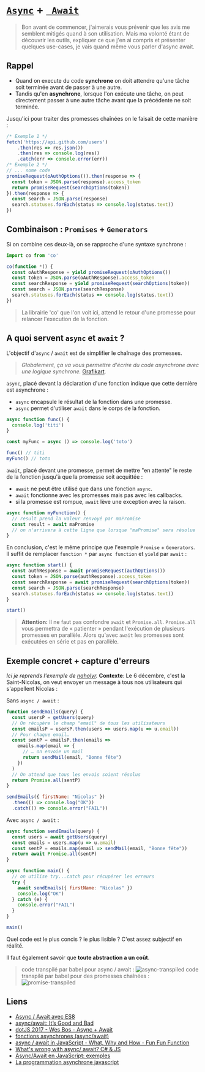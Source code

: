 # [`Async`](https://developer.mozilla.org/fr/docs/Web/JavaScript/Reference/Instructions/async_function) + [` Await`](https://developer.mozilla.org/fr/docs/Web/JavaScript/Reference/Op%C3%A9rateurs/await)

>Bon avant de commencer, j'aimerais vous prévenir que les avis me semblent mitigés quand à son utilisation. Mais ma volonté étant de découvrir les outils, expliquer ce que j'en ai compris et présenter quelques use-cases, je vais quand même vous parler d'async await.

## Rappel

- Quand on execute du code **synchrone** on doit attendre qu'une tâche soit terminée avant de passer à une autre. 
- Tandis qu'en **asynchrone**, lorsque l'on exécute une tâche, on peut directement passer à une autre tâche avant que la précédente ne soit terminée.

Jusqu'ici pour traiter des promesses chaînées on le faisait de cette manière :
```js
/* Exemple 1 */
fetch('https://api.github.com/users')
    .then(res => res.json())
    .then(res => console.log(res))
    .catch(err => console.error(err))
/* Exemple 2 */
// ... some code
promiseRequest(oAuthOptions()).then(response => {
  const token = JSON.parse(response).access_token
  return promiseRequest(searchOptions(token))
}).then(response => {
  const search = JSON.parse(response)
  search.statuses.forEach(status => console.log(status.text))
})
```

## Combinaison : `Promises` + `Generators`

Si on combine ces deux-là, on se rapproche d'une syntaxe synchrone :
```js
import co from 'co'

co(function *() {
  const oAuthResponse = yield promiseRequest(oAuthOptions())
  const token = JSON.parse(oAuthResponse).access_token
  const searchResponse = yield promiseRequest(searchOptions(token))
  const search = JSON.parse(searchResponse)
  search.statuses.forEach(status => console.log(status.text))
})
```
>La librairie 'co' que l'on voit ici, attend le retour d'une promesse pour relancer l'execution de la fonction.

## A quoi servent `async` et `await` ?

L'objectif d'`async` / `await` est de simplifier le chaînage des promesses.
> *Globalement, ça va vous permettre d'écrire du code asynchrone avec une logique synchrone.* [Grafikart](https://www.youtube.com/watch?v=uUZxHkcidps&t=20m52s).

`async`, placé devant la déclaration d'une fonction indique que cette dernière est asynchrone :
- `async` encapsule le résultat de la fonction dans une promesse.
- `async` permet d'utiliser `await` dans le corps de la fonction.

```js
async function func() {
  console.log('titi')
}

const myFunc = async () => console.log('toto')

func() // titi
myFunc() // toto
```

`await`, placé devant une promesse, permet de mettre "en attente" le reste de la fonction jusqu'à que la promesse soit acquittée :
- `await` ne peut être utilisé que dans une fonction `async`.
- `await` fonctionne avec les promesses mais pas avec les callbacks.
- si la promesse est rompue, `await` lève une exception avec la raison.

```js 
async function myFunction() {
  // result prend la valeur renvoyé par maPromise
  const result = await maPromise
  // on n'arrivera à cette ligne que lorsque "maPromise" sera résolue
}
```

En conclusion, c'est le même principe que l'exemple `Promise` + `Generators`. 
Il suffit de remplacer `function *` par `async function` et `yield` par `await` :
```js
async function start() {
  const authResponse = await promiseRequest(authOptions())
  const token = JSON.parse(authResponse).access_token
  const searchResponse = await promiseRequest(searchOptions(token))
  const search = JSON.parse(searchResponse)
  search.statuses.forEach(status => console.log(status.text))
}

start()
```

>**Attention:** Il ne faut pas confondre `await` et `Promise.all`. `Promise.all` vous permettra de « patienter » pendant l'exécution de plusieurs promesses en parallèle. Alors qu'avec `await` les promesses sont exécutées en série et pas en parallèle.

## Exemple concret + capture d'erreurs

*Ici je reprends l'exemple de [naholyr](http://putaindecode.io/fr/articles/js/es2016/async-await/).*
**Contexte**: Le 6 décembre, c'est la Saint-Nicolas, on veut envoyer un message à tous nos utilisateurs qui s'appellent Nicolas :

Sans `async / await` :
```js
function sendEmails(query) {
  const usersP = getUsers(query)
  // On récupère le champ "email" de tous les utilisateurs
  const emailsP = usersP.then(users => users.map(u => u.email))
  // Pour chaque email…
  const sentP = emailsP.then(emails =>
    emails.map(email => {
      // … on envoie un mail
      return sendMail(email, "Bonne fête")
    })
  )
  // On attend que tous les envois soient résolus
  return Promise.all(sentP)
}

sendEmails({ firstName: "Nicolas" })
  .then(() => console.log("OK"))
  .catch(() => console.error("FAIL"))
```

Avec `async / await` :
```js
async function sendEmails(query) {
  const users = await getUsers(query)
  const emails = users.map(u => u.email)
  const sentP = emails.map(email => sendMail(email, "Bonne fête"))
  return await Promise.all(sentP)
}

async function main() {
  // on utilise try...catch pour récupérer les erreurs
  try {
    await sendEmails({ firstName: "Nicolas" })
    console.log("OK")
  } catch (e) {
    console.error("FAIL")
  }
}

main()
```

Quel code est le plus concis ? le plus lisible ? C'est assez subjectif en réalité. 

Il faut également savoir que **toute abstraction a un coût**.

>code transpilé par babel pour async / await :
![async-transpiled](async-transpiled.png)
>code transpilé par babel pour des promesses chaînées :
![promise-transpiled](promise-transpiled.png)

## Liens

- [Async / Await avec ES8](https://www.smooth-code.com/articles/javascript-async-await)
- [async/await: It’s Good and Bad](https://medium.com/@benlesh/async-await-it-s-good-and-bad-15cf121ade40)
- [dotJS 2017 - Wes Bos - Async + Await](https://www.youtube.com/watch?v=9YkUCxvaLEk)
- [fonctions asynchrones (async/await)](http://putaindecode.io/fr/articles/js/es2016/async-await/)
- [async / await in JavaScript - What, Why and How - Fun Fun Function](https://www.youtube.com/watch?v=568g8hxJJp4)
- [What's wrong with async/ await? C# & JS](https://joashc.github.io/posts/2016-06-10-async-await.html)
- [Async/Await en JavaScript: exemples](https://www.xul.fr/ecmascript/async-await.php)
- [La programmation asynchrone javascript](https://www.itrust.fr/la-programmation-asynchrone-javascript/)